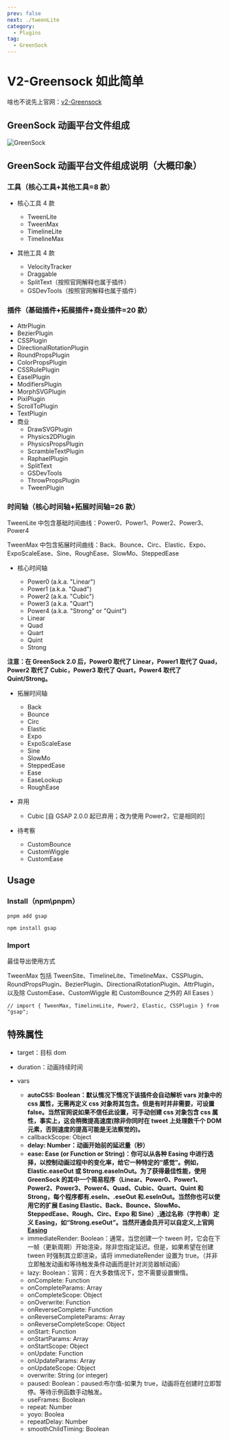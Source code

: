 ```yaml
---
prev: false
next: ./tweenLite
category:
  - Plugins
tag:
  - GreenSock
---
```


# V2-Greensock 如此简单

啥也不说先上官网：[v2-Greensock](https://greensock.com/docs/v2)

<!-- more -->

## GreenSock 动画平台文件组成

![GreenSock](./img/greensock.jpg)

## GreenSock 动画平台文件组成说明（大概印象）

### 工具（核心工具+其他工具=8 款）

- 核心工具 4 款

  - TweenLite
  - TweenMax
  - TimelineLite
  - TimelineMax

- 其他工具 4 款
  - VelocityTracker
  - Draggable
  - SplitText（按照官网解释也属于插件）
  - GSDevTools（按照官网解释也属于插件）

### 插件（基础插件+拓展插件+商业插件=20 款）

- AttrPlugin
- BezierPlugin
- CSSPlugin
- DirectionalRotationPlugin
- RoundPropsPlugin
- ColorPropsPlugin
- CSSRulePlugin
- EaselPlugin
- ModifiersPlugin
- MorphSVGPlugin
- PixiPlugin
- ScrollToPlugin
- TextPlugin
- 商业
  - DrawSVGPlugin
  - Physics2DPlugin
  - PhysicsPropsPlugin
  - ScrambleTextPlugin
  - RaphaelPlugin
  - SplitText
  - GSDevTools
  - ThrowPropsPlugin
  - TweenPlugin

### 时间轴（核心时间轴+拓展时间轴=26 款）

TweenLite 中包含基础时间曲线：Power0、Power1、Power2、Power3、Power4

TweenMax 中包含拓展时间曲线：Back、Bounce、Circ、Elastic、Expo、ExpoScaleEase、Sine、RoughEase、SlowMo、SteppedEase

- 核心时间轴

  - Power0 (a.k.a. "Linear")
  - Power1 (a.k.a. "Quad")
  - Power2 (a.k.a. "Cubic")
  - Power3 (a.k.a. "Quart")
  - Power4 (a.k.a. "Strong" or "Quint")
  - Linear
  - Quad
  - Quart
  - Quint
  - Strong

**注意：在 GreenSock 2.0 后，Power0 取代了 Linear，Power1 取代了 Quad，Power2 取代了 Cubic，Power3 取代了 Quart，Power4 取代了 Quint/Strong。**

- 拓展时间轴

  - Back
  - Bounce
  - Circ
  - Elastic
  - Expo
  - ExpoScaleEase
  - Sine
  - SlowMo
  - SteppedEase
  - Ease
  - EaseLookup
  - RoughEase

- 弃用

  - Cubic [自 GSAP 2.0.0 起已弃用；改为使用 Power2，它是相同的]

- 待考察

  - CustomBounce
  - CustomWiggle
  - CustomEase

## Usage

### Install（npm\pnpm）

```sh:no-line-numbers
pnpm add gsap

npm install gsap
```

### Import

最佳导出使用方式

TweenMax 包括 TweenSite、TimelineLite、TimelineMax、CSSPlugin、RoundPropsPlugin、BezierPlugin、DirectionalRotationPlugin、AttrPlugin，以及除 CustomEase、CustomWiggle 和 CustomBounce 之外的 All Eases ）

```js:no-line-numbers
// import { TweenMax, TimelineLite, Power2, Elastic, CSSPlugin } from "gsap";
```

## 特殊属性

- target：目标 dom

- duration：动画持续时间

- vars

  - **autoCSS: Boolean：默认情况下情况下该插件会自动解析 vars 对象中的 css 属性，无需再定义 css 对象将其包含。但是有时并非需要，可设置 false。当然官网说如果不信任此设置，可手动创建 css 对象包含 css 属性，事实上，这会稍微提高速度(除非你同时在 tweet 上处理数千个 DOM 元素，否则速度的提高可能是无法察觉的)。**
  - callbackScope: Object
  - **delay: Number：动画开始前的延迟量（秒）**
  - **ease: Ease (or Function or String)：你可以从各种 Easing 中进行选择，以控制动画过程中的变化率，给它一种特定的“感觉”。例如，Elastic.easeOut 或 Strong.easeInOut。为了获得最佳性能，使用 GreenSock 的其中一个简易程序（Linear、Power0、Power1、Power2、Power3、Power4、Quad、Cubic、Quart、Quint 和 Strong，每个程序都有.eseIn、.eseOut 和.eseInOut。当然你也可以使用它的扩展 Easing Elastic、Back、Bounce、SlowMo、SteppedEase、Rough、Circ、Expo 和 Sine）,通过名称（字符串）定义 Easing，如“Strong.eseOut”。当然开通会员开可以自定义,上官网[Easing](https://greensock.com/docs/v2/Easing)**
  - immediateRender: Boolean：通常，当您创建一个 tween 时，它会在下一帧（更新周期）开始渲染，除非您指定延迟。但是，如果希望在创建 tween 时强制其立即渲染，请将 immediateRender 设置为 true。（并非立即触发动画和等待触发条件动画而是针对浏览器帧动画）
  - lazy: Boolean：官网：在大多数情况下，您不需要设置懒惰。
  - onComplete: Function
  - onCompleteParams: Array
  - onCompleteScope: Object
  - onOverwrite: Function
  - onReverseComplete: Function
  - onReverseCompleteParams: Array
  - onReverseCompleteScope: Object
  - onStart: Function
  - onStartParams: Array
  - onStartScope: Object
  - onUpdate: Function
  - onUpdateParams: Array
  - onUpdateScope: Object
  - overwrite: String (or integer)
  - paused: Boolean：paused:布尔值-如果为 true，动画将在创建时立即暂停。等待示例函数手动触发。
  - useFrames: Boolean
  - repeat: Number
  - yoyo: Boolea
  - repeatDelay: Number
  - smoothChildTiming: Boolean
